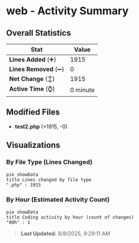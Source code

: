 # web - Activity Summary 

## Overall Statistics

| Stat                   | Value                                                             |
| ---------------------- | ----------------------------------------------------------------- |
| **Lines Added** (➕)   | 1915                                          |
| **Lines Removed** (➖) | 0                                        |
| **Net Change** (↕)    | 1915                |
| **Active Time** (⌚)   | 0 minute |


## Modified Files
- **test2.php** (+1915, -0)

## Visualizations

### By File Type (Lines Changed)

```mermaid
pie showData
title Lines changed by file type
".php" : 1915
```

### By Hour (Estimated Activity Count)

```mermaid
pie showData
title Coding activity by hour (count of changes)
"09h" : 1
```


> **Last Updated:** 8/8/2025, 9:29:11 AM